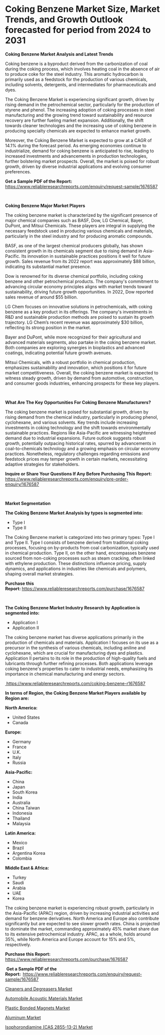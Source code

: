 <p><h1>Coking Benzene Market Size, Market Trends, and Growth Outlook forecasted for period from 2024 to 2031</h1></p><p><strong>Coking Benzene Market Analysis and Latest Trends</strong></p>
<p><p>Coking benzene is a byproduct derived from the carbonization of coal during the coking process, which involves heating coal in the absence of air to produce coke for the steel industry. This aromatic hydrocarbon is primarily used as a feedstock for the production of various chemicals, including solvents, detergents, and intermediates for pharmaceuticals and dyes.</p><p>The Coking Benzene Market is experiencing significant growth, driven by rising demand in the petrochemical sector, particularly for the production of styrene and phenol. The increasing adoption of coking processes in steel manufacturing and the growing trend toward sustainability and resource recovery are further fueling market expansion. Additionally, the shift towards cleaner technologies and the increasing use of coking benzene in producing specialty chemicals are expected to enhance market growth.</p><p>Moreover, the Coking Benzene Market is expected to grow at a CAGR of 14.1% during the forecast period. As emerging economies continue to industrialize, demand for coking benzene is anticipated to rise, leading to increased investments and advancements in production technologies, further bolstering market prospects. Overall, the market is poised for robust growth, driven by diverse industrial applications and evolving consumer preferences.</p></p>
<p><strong>Get a Sample PDF of the Report:&nbsp;</strong> <a href="https://www.reliableresearchreports.com/enquiry/request-sample/1676587?utm_campaign=37&utm_medium=2&utm_source=Github&utm_content=ia&utm_term=10122024&utm_id=coking-benzene">https://www.reliableresearchreports.com/enquiry/request-sample/1676587</a></p>
<p>&nbsp;</p>
<p><strong>Coking Benzene Major Market Players</strong></p>
<p><p>The coking benzene market is characterized by the significant presence of major chemical companies such as BASF, Dow, LG Chemical, Bayer, DuPont, and Mitsui Chemicals. These players are integral in supplying the necessary feedstock used in producing various chemicals and materials, particularly in the steel industry and for producing aromatic compounds.</p><p>BASF, as one of the largest chemical producers globally, has shown consistent growth in its chemicals segment due to rising demand in Asia-Pacific. Its innovation in sustainable practices positions it well for future growth. Sales revenue from its 2022 report was approximately $88 billion, indicating its substantial market presence.</p><p>Dow is renowned for its diverse chemical portfolio, including coking benzene and other petrochemical products. The company's commitment to advancing circular economy principles aligns with market trends toward sustainability, driving future growth opportunities. In 2022, Dow reported sales revenue of around $55 billion.</p><p>LG Chem focuses on innovative solutions in petrochemicals, with coking benzene as a key product in its offerings. The company's investments in R&D and sustainable production methods are poised to sustain its growth trajectory. LG Chem’s recent revenue was approximately $30 billion, reflecting its strong position in the market.</p><p>Bayer and DuPont, while more recognized for their agricultural and advanced materials segments, also partake in the coking benzene market. Both companies are exploring synergies in bioplastics and advanced coatings, indicating potential future growth avenues.</p><p>Mitsui Chemicals, with a robust portfolio in chemical production, emphasizes sustainability and innovation, which positions it for future market competitiveness. Overall, the coking benzene market is expected to witness steady growth, driven by demand from automotive, construction, and consumer goods industries, enhancing prospects for these key players.</p></p>
<p>&nbsp;</p>
<p><strong>What Are The Key Opportunities For Coking Benzene Manufacturers?</strong></p>
<p><p>The coking benzene market is poised for substantial growth, driven by rising demand from the chemical industry, particularly in producing phenol, cyclohexane, and various solvents. Key trends include increasing investments in coking technology and the shift towards environmentally sustainable practices. Regions like Asia-Pacific are witnessing heightened demand due to industrial expansions. Future outlook suggests robust growth, potentially outpacing historical rates, spurred by advancements in coal-to-chemicals technology and a growing emphasis on circular economy practices. Nonetheless, regulatory challenges regarding emissions and feedstock prices may temper growth in certain markets, necessitating adaptive strategies for stakeholders.</p></p>
<p><strong>Inquire or Share Your Questions If Any Before Purchasing This Report:</strong> <a href="https://www.reliableresearchreports.com/enquiry/pre-order-enquiry/1676587?utm_campaign=37&utm_medium=2&utm_source=Github&utm_content=ia&utm_term=10122024&utm_id=coking-benzene">https://www.reliableresearchreports.com/enquiry/pre-order-enquiry/1676587</a></p>
<p>&nbsp;</p>
<p><strong>Market Segmentation</strong></p>
<p><strong>The Coking Benzene Market Analysis by types is segmented into:</strong></p>
<p><ul><li>Type I</li><li>Type II</li></ul></p>
<p><p>The Coking Benzene market is categorized into two primary types: Type I and Type II. Type I consists of benzene derived from traditional coking processes, focusing on by-products from coal carbonization, typically used in chemical production. Type II, on the other hand, encompasses benzene sourced from non-coking processes such as steam cracking, often linked with ethylene production. These distinctions influence pricing, supply dynamics, and applications in industries like chemicals and polymers, shaping overall market strategies.</p></p>
<p><strong>Purchase this Report:&nbsp;</strong><a href="https://www.reliableresearchreports.com/purchase/1676587?utm_campaign=37&utm_medium=2&utm_source=Github&utm_content=ia&utm_term=10122024&utm_id=coking-benzene">https://www.reliableresearchreports.com/purchase/1676587</a></p>
<p>&nbsp;</p>
<p><strong>The Coking Benzene Market Industry Research by Application is segmented into:</strong></p>
<p><ul><li>Application I</li><li>Application II</li></ul></p>
<p><p>The coking benzene market has diverse applications primarily in the production of chemicals and materials. Application I focuses on its use as a precursor in the synthesis of various chemicals, including aniline and cyclohexane, which are crucial for manufacturing dyes and plastics. Application II pertains to its role in the production of high-quality fuels and lubricants through further refining processes. Both applications leverage coking benzene's properties to cater to industrial needs, emphasizing its importance in chemical manufacturing and energy sectors.</p></p>
<p><a href="https://www.reliableresearchreports.com/coking-benzene-r1676587?utm_campaign=37&utm_medium=2&utm_source=Github&utm_content=ia&utm_term=10122024&utm_id=coking-benzene">&nbsp;https://www.reliableresearchreports.com/coking-benzene-r1676587</a></p>
<p><strong>In terms of Region, the Coking Benzene Market Players available by Region are:</strong></p>
<p>
    <p> <strong> North America: </strong>
        <ul>
            <li>United States</li>
            <li>Canada</li>
        </ul>
        </p> 
    <p> <strong> Europe: </strong>
        <ul>
            <li>Germany</li>
            <li>France</li>
            <li>U.K.</li>
            <li>Italy</li>
            <li>Russia</li>
        </ul>
        </p> 
    <p> <strong> Asia-Pacific: </strong>
        <ul>
            <li>China</li>
            <li>Japan</li>
            <li>South Korea</li>
            <li>India</li>
            <li>Australia</li>
            <li>China Taiwan</li>
            <li>Indonesia</li>
            <li>Thailand</li>
            <li>Malaysia</li>
        </ul>
        </p> 
    <p> <strong> Latin America: </strong>
        <ul>
            <li>Mexico</li>
            <li>Brazil</li>
            <li>Argentina Korea</li>
            <li>Colombia</li>
        </ul>
        </p> 
    <p> <strong> Middle East & Africa: </strong>
        <ul>
            <li>Turkey</li>
            <li>Saudi</li>
            <li>Arabia</li>
            <li>UAE</li>
            <li>Korea</li>
        </ul>
    </p>
    </p>
<p><p>The coking benzene market is experiencing robust growth, particularly in the Asia-Pacific (APAC) region, driven by increasing industrial activities and demand for benzene derivatives. North America and Europe also contribute significantly but are expected to see slower growth rates. China is projected to dominate the market, commanding approximately 45% market share due to its extensive petrochemical industry. APAC, as a whole, holds around 35%, while North America and Europe account for 15% and 5%, respectively.</p></p>
<p><strong>Purchase this Report: </strong><a href="https://www.reliableresearchreports.com/purchase/1676587?utm_campaign=37&utm_medium=2&utm_source=Github&utm_content=ia&utm_term=10122024&utm_id=coking-benzene">https://www.reliableresearchreports.com/purchase/1676587</a></p>
<p>&nbsp;<strong>Get a Sample PDF of the Report:&nbsp;&nbsp;</strong><a href="https://www.reliableresearchreports.com/enquiry/request-sample/1676587?utm_campaign=37&utm_medium=2&utm_source=Github&utm_content=ia&utm_term=10122024&utm_id=coking-benzene">https://www.reliableresearchreports.com/enquiry/request-sample/1676587</a></p>
<p><strong></strong></p>
<p><p><a href="https://www.linkedin.com/pulse/market-dynamics-cleaners-degreasers-136-growth-from-2024-2031-wg6pf?utm_campaign=37&utm_medium=2&utm_source=Github&utm_content=ia&utm_term=10122024&utm_id=coking-benzene">Cleaners and Degreasers Market</a></p><p><a href="https://github.com/luisem4tmccuan/Market-Research-Report-List-1/blob/main/automobile-acoustic-materials-market.md?utm_campaign=37&utm_medium=2&utm_source=Github&utm_content=ia&utm_term=10122024&utm_id=coking-benzene">Automobile Acoustic Materials Market</a></p><p><a href="https://www.linkedin.com/pulse/plastic-bonded-magnets-market-pulse-75-expansion-blueprint-2024-2031-jeilf?utm_campaign=37&utm_medium=2&utm_source=Github&utm_content=ia&utm_term=10122024&utm_id=coking-benzene">Plastic Bonded Magnets Market</a></p><p><a href="https://www.linkedin.com/pulse/aluminum-market-study-creating-business-environment-expected-bp05f?utm_campaign=37&utm_medium=2&utm_source=Github&utm_content=ia&utm_term=10122024&utm_id=coking-benzene">Aluminum Market</a></p><p><a href="https://github.com/DianaWilson796/Market-Research-Report-List-1/blob/main/isophorondiamine-cas-2855-13-2-market.md?utm_campaign=37&utm_medium=2&utm_source=Github&utm_content=ia&utm_term=10122024&utm_id=coking-benzene">Isophorondiamine (CAS 2855-13-2) Market</a></p></p>
